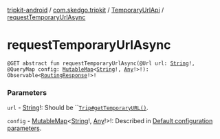 [tripkit-android](../../index.md) / [com.skedgo.tripkit](../index.md) / [TemporaryUrlApi](index.md) / [requestTemporaryUrlAsync](./request-temporary-url-async.md)

# requestTemporaryUrlAsync

`@GET abstract fun requestTemporaryUrlAsync(@Url url: `[`String`](https://kotlinlang.org/api/latest/jvm/stdlib/kotlin/-string/index.html)`!, @QueryMap config: `[`MutableMap`](https://kotlinlang.org/api/latest/jvm/stdlib/kotlin.collections/-mutable-map/index.html)`<`[`String`](https://kotlinlang.org/api/latest/jvm/stdlib/kotlin/-string/index.html)`!, `[`Any`](https://kotlinlang.org/api/latest/jvm/stdlib/kotlin/-any/index.html)`!>!): Observable<`[`RoutingResponse`](../../com.skedgo.tripkit.routing/-routing-response/index.md)`!>!`

### Parameters

`url` - [String](https://kotlinlang.org/api/latest/jvm/stdlib/kotlin/-string/index.html)!: Should be ``[`Trip#getTemporaryURL()`](../../com.skedgo.tripkit.routing/-trip/get-temporary-u-r-l.md).

`config` - [MutableMap](https://kotlinlang.org/api/latest/jvm/stdlib/kotlin.collections/-mutable-map/index.html)&lt;[String](https://kotlinlang.org/api/latest/jvm/stdlib/kotlin/-string/index.html)!,&nbsp;[Any](https://kotlinlang.org/api/latest/jvm/stdlib/kotlin/-any/index.html)!&gt;!: Described in [Default configuration parameters](https://redmine.buzzhives.com/projects/buzzhives/wiki/Main_API_formats#Default-configuration-parameters).